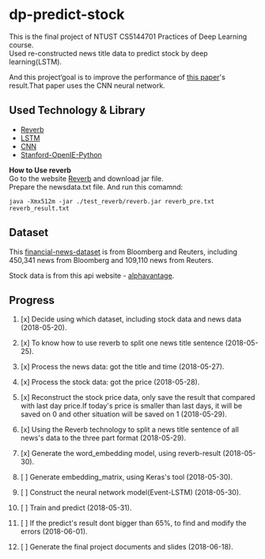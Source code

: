 # dp-predict-stock
This is the final project of NTUST CS5144701  Practices of Deep Learning course.  
Used re-constructed news title data to predict stock by deep learning(LSTM).

And this project‘goal is to improve the performance of [this paper](https://www.ijcai.org/Proceedings/15/Papers/329.pdf)'s
result.That paper uses the CNN neural network.

## Used Technology & Library
+ [Reverb](http://reverb.cs.washington.edu/README.html)  
+ [LSTM](https://en.wikipedia.org/wiki/Long_short-term_memory)  
+ [CNN](https://en.wikipedia.org/wiki/Convolutional_neural_network)    
+ [Stanford-OpenIE-Python](https://github.com/philipperemy/Stanford-OpenIE-Python)  

**How to Use reverb**  
Go to the website [Reverb](http://reverb.cs.washington.edu/README.html) and download jar file.  
Prepare the newsdata.txt file. And run this comamnd:
```
java -Xmx512m -jar ./test_reverb/reverb.jar reverb_pre.txt reverb_result.txt
```

## Dataset
This [financial-news-dataset](https://github.com/philipperemy/financial-news-dataset) is from Bloomberg and Reuters, including 450,341 news from Bloomberg and 109,110 news from Reuters.

Stock data is from  this api website - [alphavantage](https://www.alphavantage.co).

## Progress
1. [x] Decide using which dataset, including stock data and news data (2018-05-20).
2. [x] To know how to use reverb to split one news title sentence (2018-05-25).
3. [x] Process the news data: got the title and time (2018-05-27).
4. [x] Process the stock data: got the price (2018-05-28).

5. [x] Reconstruct the stock price data, only save the result that compared with last day price.If today's price is smaller than last days, it will be saved on 0 and other situation will be saved on 1 (2018-05-29).

6. [x] Using the Reverb technology to split a news title sentence of all news's data to the three part format (2018-05-29).

7. [x] Generate the word_embedding model, using reverb-result  (2018-05-30).
8. [ ] Generate embedding_matrix, using Keras's tool (2018-05-30).
9. [ ] Construct the neural network model(Event-LSTM) (2018-05-30).
10. [ ] Train and predict (2018-05-31).
11. [ ] If the predict's result dont bigger than 65%, to find and modify the errors (2018-06-01).
12. [ ] Generate the final project documents and slides  (2018-06-18).

